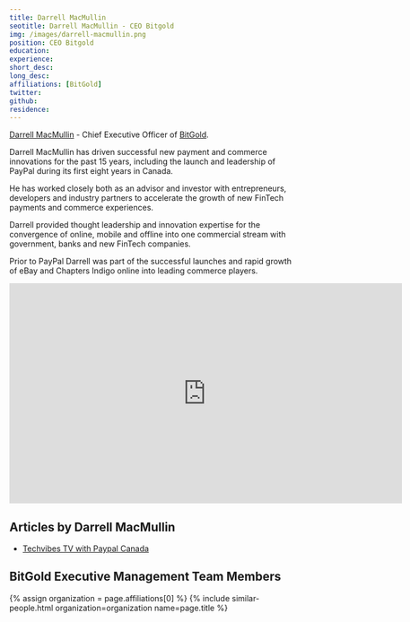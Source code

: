 ```yaml
---
title: Darrell MacMullin
seotitle: Darrell MacMullin - CEO Bitgold
img: /images/darrell-macmullin.png
position: CEO Bitgold
education:
experience:
short_desc:
long_desc:
affiliations: [BitGold]
twitter:
github:
residence:
---
```

<a href="/darrell-macmullin/">Darrell MacMullin</a> - Chief Executive Officer of <a href="/bitgold/">BitGold</a>.

Darrell MacMullin has driven successful new payment and commerce innovations for the past 15 years, including the launch and leadership of PayPal during its first eight years in Canada.

He has worked closely both as an advisor and investor with entrepreneurs, developers and industry partners to accelerate the growth of new FinTech payments and commerce experiences.

Darrell provided thought leadership and innovation expertise for the convergence of online, mobile and offline into one commercial stream with government, banks and new FinTech companies.

Prior to PayPal Darrell was part of the successful launches and rapid growth of eBay and Chapters Indigo online into leading commerce players.

<center><iframe src="https://player.vimeo.com/video/28200206" width="700" height="393" frameborder="0" webkitallowfullscreen mozallowfullscreen allowfullscreen></iframe></center>

## Articles by Darrell MacMullin

<ul>
<li><a href="http://www.techvibes.com/blog/techvibes-tv-paypal-canadas-darrell-macmullin-2011-09-01">Techvibes TV with Paypal Canada</a></li>
</ul>

## BitGold Executive Management Team Members

{% assign organization = page.affiliations[0] %}
{% include similar-people.html organization=organization name=page.title %}
